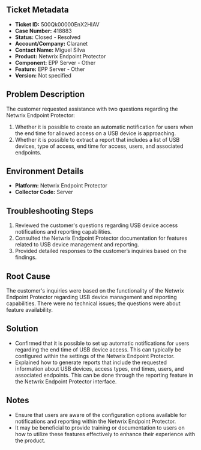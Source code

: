 ## Ticket Metadata
- **Ticket ID:** 500Qk00000EnX2HIAV
- **Case Number:** 418883
- **Status:** Closed - Resolved
- **Account/Company:** Claranet
- **Contact Name:** Miguel Silva
- **Product:** Netwrix Endpoint Protector
- **Component:** EPP Server - Other
- **Feature:** EPP Server - Other
- **Version:** Not specified

## Problem Description
The customer requested assistance with two questions regarding the Netwrix Endpoint Protector:
1. Whether it is possible to create an automatic notification for users when the end time for allowed access on a USB device is approaching.
2. Whether it is possible to extract a report that includes a list of USB devices, type of access, end time for access, users, and associated endpoints.

## Environment Details
- **Platform:** Netwrix Endpoint Protector
- **Collector Code:** Server

## Troubleshooting Steps
1. Reviewed the customer's questions regarding USB device access notifications and reporting capabilities.
2. Consulted the Netwrix Endpoint Protector documentation for features related to USB device management and reporting.
3. Provided detailed responses to the customer’s inquiries based on the findings.

## Root Cause
The customer's inquiries were based on the functionality of the Netwrix Endpoint Protector regarding USB device management and reporting capabilities. There were no technical issues; the questions were about feature availability.

## Solution
- Confirmed that it is possible to set up automatic notifications for users regarding the end time of USB device access. This can typically be configured within the settings of the Netwrix Endpoint Protector.
- Explained how to generate reports that include the requested information about USB devices, access types, end times, users, and associated endpoints. This can be done through the reporting feature in the Netwrix Endpoint Protector interface.

## Notes
- Ensure that users are aware of the configuration options available for notifications and reporting within the Netwrix Endpoint Protector.
- It may be beneficial to provide training or documentation to users on how to utilize these features effectively to enhance their experience with the product.